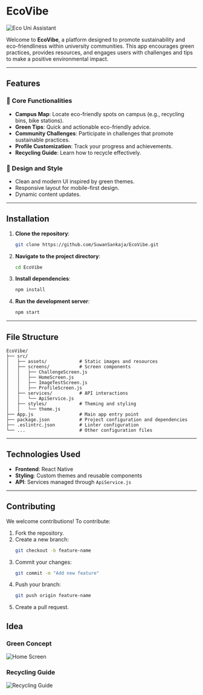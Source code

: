 # EcoVibe

![Eco Uni Assistant](https://filedn.eu/lVNP1DcGQUE5OPMMHbPaQeb/EcoVibe/eco-friendly.jpg)

Welcome to **EcoVibe**, a platform designed to promote sustainability and eco-friendliness within university communities. This app encourages green practices, provides resources, and engages users with challenges and tips to make a positive environmental impact.

---

## Features

### 🌿 Core Functionalities
- **Campus Map**: Locate eco-friendly spots on campus (e.g., recycling bins, bike stations).
- **Green Tips**: Quick and actionable eco-friendly advice.
- **Community Challenges**: Participate in challenges that promote sustainable practices.
- **Profile Customization**: Track your progress and achievements.
- **Recycling Guide**: Learn how to recycle effectively.

### 🎨 Design and Style
- Clean and modern UI inspired by green themes.
- Responsive layout for mobile-first design.
- Dynamic content updates.

---

## Installation

1. **Clone the repository**:
   ```bash
   git clone https://github.com/SuwanSankaja/EcoVibe.git
   ```

2. **Navigate to the project directory**:
   ```bash
   cd EcoVibe
   ```

3. **Install dependencies**:
   ```bash
   npm install
   ```

4. **Run the development server**:
   ```bash
   npm start
   ```

---

## File Structure

```
EcoVibe/
├── src/
│   ├── assets/            # Static images and resources
│   ├── screens/           # Screen components
│   │   ├── ChallengeScreen.js
│   │   ├── HomeScreen.js
│   │   ├── ImageTestScreen.js
│   │   ├── ProfileScreen.js
│   ├── services/          # API interactions
│   │   └── ApiService.js
│   ├── styles/            # Theming and styling
│   │   └── theme.js
├── App.js                 # Main app entry point
├── package.json           # Project configuration and dependencies
├── .eslintrc.json         # Linter configuration
└── ...                    # Other configuration files
```

---

## Technologies Used

- **Frontend**: React Native
- **Styling**: Custom themes and reusable components
- **API**: Services managed through `ApiService.js`

---

## Contributing

We welcome contributions! To contribute:

1. Fork the repository.
2. Create a new branch:
   ```bash
   git checkout -b feature-name
   ```
3. Commit your changes:
   ```bash
   git commit -m "Add new feature"
   ```
4. Push your branch:
   ```bash
   git push origin feature-name
   ```
5. Create a pull request.


## Idea

### Green Concept
![Home Screen](https://filedn.eu/lVNP1DcGQUE5OPMMHbPaQeb/EcoVibe/green-tips.jpeg)



### Recycling Guide
![Recycling Guide](https://filedn.eu/lVNP1DcGQUE5OPMMHbPaQeb/EcoVibe/recycling-guide.jpeg)


